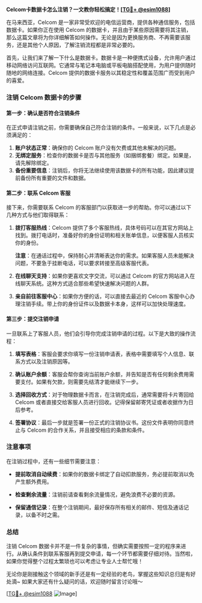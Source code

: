 **Celcom卡数据卡怎么注销？一文教你轻松搞定！[[TG💪+ @esim1088](https://t.me/s/esim1088)]**

在马来西亚，Celcom 是一家非常受欢迎的电信运营商，提供各种通信服务，包括数据卡。如果你正在使用 Celcom 的数据卡，并且由于某些原因需要将其注销，那么这篇文章将为你详细解答如何操作。无论是因为更换服务商、不再需要该服务，还是其他个人原因，了解注销流程都是非常必要的。

首先，让我们来了解一下什么是数据卡。数据卡是一种便携式设备，允许用户通过移动网络访问互联网。它通常与笔记本电脑或平板电脑搭配使用，为用户提供随时随地的网络连接。Celcom 提供的数据卡服务以其稳定性和覆盖范围广而受到用户的喜爱。

### 注销 Celcom 数据卡的步骤

#### 第一步：确认是否符合注销条件

在正式申请注销之前，你需要确保自己符合注销的条件。一般来说，以下几点是必须满足的：

1. **账户状态正常**：确保你的 Celcom 账户没有欠费或其他未解决的问题。
2. **无绑定服务**：检查你的数据卡是否与其他服务（如捆绑套餐）绑定。如果是，请先解除绑定。
3. **备份重要信息**：注销后，你将无法继续使用该数据卡的所有功能，因此建议提前备份所有重要的文件和数据。

#### 第二步：联系 Celcom 客服

接下来，你需要联系 Celcom 的客服部门以获取进一步的帮助。你可以通过以下几种方式与他们取得联系：

1. **拨打客服热线**：Celcom 提供了多个客服热线，具体号码可以在其官方网站上找到。拨打电话时，准备好你的身份证明和相关账单信息，以便客服人员核实你的身份。
   
   **注意**：在通话过程中，保持耐心并清晰表达你的需求。如果客服人员未能解决问题，不要急于挂断电话，可以要求转接至高级客服代表。

2. **在线聊天支持**：如果你更喜欢文字交流，可以通过 Celcom 的官方网站进入在线聊天系统。这种方式适合那些希望快速解决问题的人群。

3. **亲自前往客服中心**：如果你方便的话，可以直接去最近的 Celcom 客服中心办理注销手续。带上你的身份证件以及数据卡本身，这样可以加快处理速度。

#### 第三步：提交注销申请

一旦联系上了客服人员，他们会引导你完成注销申请的过程。以下是大致的操作流程：

1. **填写表格**：客服会要求你填写一份注销申请表，表格中需要填写个人信息、联系方式以及注销原因等。
   
2. **确认账户余额**：客服会帮你查询当前账户余额，并告知是否有任何剩余费用需要支付。如果有欠款，则需要先结清才能继续下一步。

3. **选择回收方式**：对于物理数据卡而言，在注销完成后，通常需要将卡片寄回给 Celcom 或者直接交给客服人员进行回收。记得保留邮寄凭证或者收据作为日后参考。

4. **签署协议**：最后一步就是签署一份正式的注销协议书。这份文件表明你同意终止与 Celcom 的合作关系，并且接受相应的条款和条件。

### 注意事项

在注销过程中，还有一些细节需要注意：

- **提前取消自动续费**：如果你的数据卡绑定了自动扣款服务，务必提前取消以免产生额外费用。
  
- **检查剩余流量**：注销前请查看剩余流量情况，避免浪费不必要的资源。

- **保留通信记录**：在整个注销期间，最好保存所有相关的邮件、短信及通话记录，以备不时之需。

### 总结

注销 Celcom 数据卡并不是一件复杂的事情，但确实需要按照一定的程序来进行。从确认条件到联系客服再到提交申请，每一个环节都需要仔细对待。当然啦，如果你觉得整个过程太繁琐也可以考虑让专业人士帮忙哦！

无论你是刚接触这个领域的新手还是有一定经验的老鸟，掌握这些知识总归是有好处滴~ 如果大家还有什么疑问的话，欢迎随时留言讨论哦～

[[TG💪+ @esim1088](https://t.me/s/esim1088) ![Image](https://i.postimg.cc/4NQfJmqS/Snipaste-2025-05-13-00-14-12.png)]